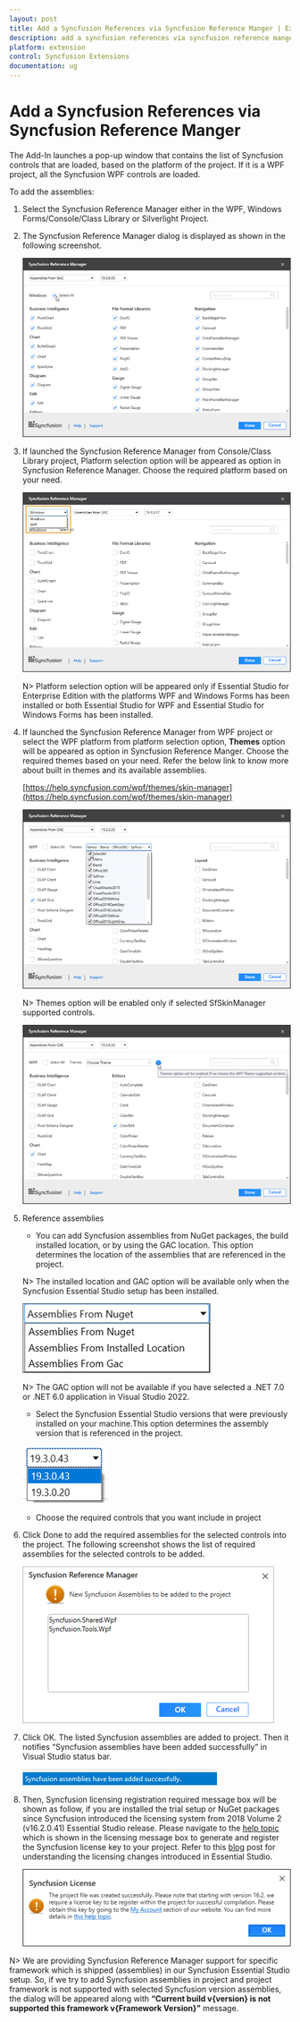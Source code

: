 ```yaml
---
layout: post
title: Add a Syncfusion References via Syncfusion Reference Manger | Extension | Syncfusion
description: add a syncfusion references via syncfusion reference manger
platform: extension
control: Syncfusion Extensions
documentation: ug
---
```


# Add a Syncfusion References via Syncfusion Reference Manger

The Add-In launches a pop-up window that contains the list of Syncfusion controls that are loaded, based on the platform of the project. If it is a WPF project, all the Syncfusion WPF controls are loaded.

To add the assemblies:

1. Select the Syncfusion Reference Manager either in the WPF, Windows Forms/Console/Class Library or Silverlight Project.
2. The Syncfusion Reference Manager dialog is displayed as shown in the following screenshot.

   ![Syncfusion Reference Manger Wizard](Add-a-Syncfusion-References-via-Syncfusion-Reference-Manger_images/Add-a-Syncfusion-References-via-Syncfusion-Reference-Manger-img1.png)

3. If launched the Syncfusion Reference Manager from Console/Class Library project, Platform selection option will be appeared as option in Syncfusion Reference Manager. Choose the required platform based on your need. 

    ![Platform selection option in Syncfusion Reference Manger](Add-a-Syncfusion-References-via-Syncfusion-Reference-Manger_images/Add-a-Syncfusion-References-via-Syncfusion-Reference-Manger-img6.png)

    N> Platform selection option will be appeared only if Essential Studio for Enterprise Edition with the platforms WPF and Windows Forms has been installed or both Essential Studio for WPF and Essential Studio for Windows Forms has been installed.

4. If launched the Syncfusion Reference Manager from WPF project or select the WPF platform from platform selection option, **Themes** option will be appeared as option in Syncfusion Reference Manger. Choose the required themes based on your need. Refer the below link to know more about built in themes and its available assemblies.

    [https://help.syncfusion.com/wpf/themes/skin-manager](https://help.syncfusion.com/wpf/themes/skin-manager)

    ![Themes selection option in Syncfusion Reference Manger](Add-a-Syncfusion-References-via-Syncfusion-Reference-Manger_images/Add-a-Syncfusion-References-via-Syncfusion-Reference-Manger-img4.png)

    N> Themes option will be enabled only if selected SfSkinManager supported controls.

    ![Tooltip information for Syncfusion Reference Manager themes option](Add-a-Syncfusion-References-via-Syncfusion-Reference-Manger_images/Add-a-Syncfusion-References-via-Syncfusion-Reference-Manger-img5.png)

5. Reference assemblies
   * You can add Syncfusion assemblies from NuGet packages, the build installed location, or by using the GAC location. This option determines the location of the assemblies that are referenced in the project.

   N> The installed location and GAC option will be available only when the Syncfusion Essential Studio setup has been installed.

   ![Options for assembly location in Syncfusion Reference Manager](Add-a-Syncfusion-References-via-Syncfusion-Reference-Manger_images/Add-a-Syncfusion-References-via-Syncfusion-Reference-Manger-img8.png)

    N> The GAC option will not be available if you have selected a .NET 7.0 or .NET 6.0 application in Visual Studio 2022.

   * Select the Syncfusion Essential Studio versions that were previously installed on your machine.This option determines the assembly version that is referenced in the project.

   ![Versions for assemblies in Syncfusion Reference Manager](Add-a-Syncfusion-References-via-Syncfusion-Reference-Manger_images/Add-a-Syncfusion-References-via-Syncfusion-Reference-Manger-img9.png)

   * Choose the required controls that you want include in project
6. Click Done to add the required assemblies for the selected controls into the project. The   following screenshot shows the list of required assemblies for 
   the selected controls to be added.

   ![Syncfusion Reference Manager new assemblies add information dialog](Add-a-Syncfusion-References-via-Syncfusion-Reference-Manger_images/Add-a-Syncfusion-References-via-Syncfusion-Reference-Manger-img2.png)

7. Click OK. The listed Syncfusion assemblies are added to project. Then it notifies “Syncfusion assemblies have been added successfully” in Visual Studio status bar.

   ![Syncfusion Reference Manager success status in Visual Studio status bar](Add-a-Syncfusion-References-via-Syncfusion-Reference-Manger_images/Add-a-Syncfusion-References-via-Syncfusion-Reference-Manger-img3.png)

8. Then, Syncfusion licensing registration required message box will be shown as follow, if you are installed the trial setup or NuGet packages since Syncfusion introduced the licensing system from 2018 Volume 2 (v16.2.0.41) Essential Studio release. Please navigate to the [help topic](https://help.syncfusion.com/common/essential-studio/licensing/license-key#how-to-generate-syncfusion-license-key) which is shown in the licensing message box to generate and register the Syncfusion license key to your project. Refer to this [blog](https://www.syncfusion.com/blogs/post/whats-new-in-2018-volume-2.aspx) post for understanding the licensing changes introduced in Essential Studio.

   ![Syncfusion license registration required information dialog in Syncfusion Reference Manager](Add-a-Syncfusion-References-via-Syncfusion-Reference-Manger_images/Add-a-Syncfusion-References-via-Syncfusion-Reference-Manger-img7.png)

N> We are providing Syncfusion Reference Manager support for specific framework which is shipped (assemblies) in our Syncfusion Essential Studio setup. So, if we try to add Syncfusion assemblies in project and project framework is not supported with selected Syncfusion version assemblies, the dialog will be appeared along with **“Current build v{version} is not supported this framework v{Framework Version}”** message.







